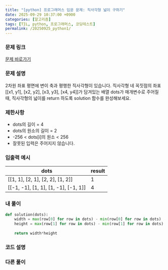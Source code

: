 ```yaml
---
title: "[python] 프로그래머스 입문 문제: 직사각형 넓이 구하기"
date: 2025-09-29 10:37:00 +0900   
categories: [알고리즘]                 
tags: [TIL, python, 프로그래머스, 코딩테스트]
permalink: /20250925_python1/      
---
```


### 문제 링크

[문제 바로가기](https://school.programmers.co.kr/learn/courses/30/lessons/120860)

### 문제 설명

2차원 좌표 평면에 변이 축과 평행한 직사각형이 있습니다. 직사각형 네 꼭짓점의 좌표 [[x1, y1], [x2, y2], [x3, y3], [x4, y4]]가 담겨있는 배열 dots가 매개변수로 주어질 때, 직사각형의 넓이를 return 하도록 solution 함수를 완성해보세요.


### 제한사항

- dots의 길이 = 4
- dots의 원소의 길이 = 2
- -256 < dots[i]의 원소 < 256
- 잘못된 입력은 주어지지 않습니다.




### 입출력 예시

| dots | result |
| --- | --- |
| [[1, 1], [2, 1], [2, 2], [1, 2]] | 1 |
| [[-1, -1], [1, 1], [1, -1], [-1, 1]] | 4 |



### 내 풀이

```python
def solution(dots):
    width = max(row[0] for row in dots) - min(row[0] for row in dots)
    height = max(row[1] for row in dots) - min(row[1] for row in dots)
    
    return width*height
```


### 코드 설명



### 다른 풀이
